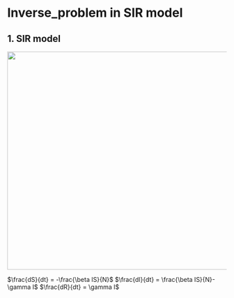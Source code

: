 # Inverse_problem in SIR model

## 1. SIR model
<img src="https://github.com/dontempty/Inverse_problem/assets/155451345/48fb09bc-691c-4171-abf7-4e6938985a8a.png" width="600" height="500"/>

$\frac{dS}{dt} = -\frac{\beta IS}{N}$
$\frac{dI}{dt} = \frac{\beta IS}{N}-\gamma I$
$\frac{dR}{dt} = \gamma I$

